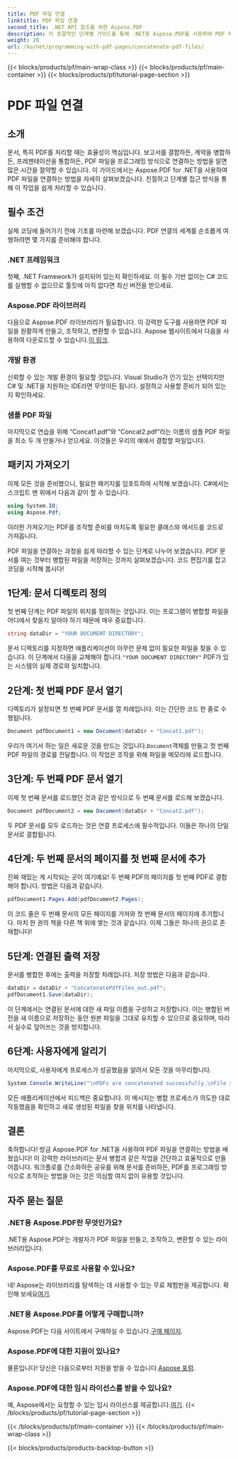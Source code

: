 ```yaml
---
title: PDF 파일 연결
linktitle: PDF 파일 연결
second_title: .NET API 참조를 위한 Aspose.PDF
description: 이 포괄적인 단계별 가이드를 통해 .NET용 Aspose.PDF를 사용하여 PDF 파일을 손쉽게 연결해보세요.
weight: 20
url: /ko/net/programming-with-pdf-pages/concatenate-pdf-files/
---
```


{{< blocks/products/pf/main-wrap-class >}}
{{< blocks/products/pf/main-container >}}
{{< blocks/products/pf/tutorial-page-section >}}

# PDF 파일 연결

## 소개

문서, 특히 PDF를 처리할 때는 효율성이 핵심입니다. 보고서를 결합하든, 계약을 병합하든, 프레젠테이션을 통합하든, PDF 파일을 프로그래밍 방식으로 연결하는 방법을 알면 많은 시간을 절약할 수 있습니다. 이 가이드에서는 Aspose.PDF for .NET을 사용하여 PDF 파일을 연결하는 방법을 자세히 살펴보겠습니다. 친절하고 단계별 접근 방식을 통해 이 작업을 쉽게 처리할 수 있습니다.

## 필수 조건

실제 코딩에 들어가기 전에 기초를 마련해 보겠습니다. PDF 연결의 세계를 순조롭게 여행하려면 몇 가지를 준비해야 합니다.

### .NET 프레임워크

첫째, .NET Framework가 설치되어 있는지 확인하세요. 이 필수 기반 없이는 C# 코드를 실행할 수 없으므로 툴킷에 아직 없다면 최신 버전을 받으세요.

### Aspose.PDF 라이브러리

 다음으로 Aspose.PDF 라이브러리가 필요합니다. 이 강력한 도구를 사용하면 PDF 파일을 원활하게 만들고, 조작하고, 변환할 수 있습니다. Aspose 웹사이트에서 다음을 사용하여 다운로드할 수 있습니다.[이 링크](https://releases.aspose.com/pdf/net/).

### 개발 환경

신뢰할 수 있는 개발 환경이 필요할 것입니다. Visual Studio가 인기 있는 선택이지만 C# 및 .NET을 지원하는 IDE라면 무엇이든 됩니다. 설정하고 사용할 준비가 되어 있는지 확인하세요.

### 샘플 PDF 파일

마지막으로 연습을 위해 “Concat1.pdf”와 “Concat2.pdf”라는 이름의 샘플 PDF 파일을 최소 두 개 만들거나 얻으세요. 이것들은 우리의 예에서 결합할 파일입니다.

## 패키지 가져오기

이제 모든 것을 준비했으니, 필요한 패키지를 임포트하여 시작해 보겠습니다. C#에서는 스크립트 맨 위에서 다음과 같이 할 수 있습니다.

```csharp
using System.IO;
using Aspose.Pdf;
```

이러한 가져오기는 PDF를 조작할 준비를 마치도록 필요한 클래스와 메서드를 코드로 가져옵니다.

PDF 파일을 연결하는 과정을 쉽게 따라할 수 있는 단계로 나누어 보겠습니다. PDF 문서를 여는 것부터 병합된 파일을 저장하는 것까지 살펴보겠습니다. 코드 편집기를 잡고 코딩을 시작해 봅시다!

## 1단계: 문서 디렉토리 정의

첫 번째 단계는 PDF 파일의 위치를 정의하는 것입니다. 이는 프로그램이 병합할 파일을 어디에서 찾을지 알아야 하기 때문에 매우 중요합니다.

```csharp
string dataDir = "YOUR DOCUMENT DIRECTORY";
```

 문서 디렉토리를 지정하면 애플리케이션이 아무런 문제 없이 필요한 파일을 찾을 수 있습니다. 이 단계에서 다음을 교체해야 합니다.`"YOUR DOCUMENT DIRECTORY"` PDF가 있는 시스템의 실제 경로와 일치합니다.

## 2단계: 첫 번째 PDF 문서 열기

디렉토리가 설정되면 첫 번째 PDF 문서를 열 차례입니다. 이는 간단한 코드 한 줄로 수행됩니다.

```csharp
Document pdfDocument1 = new Document(dataDir + "Concat1.pdf");
```

 우리가 여기서 하는 일은 새로운 것을 만드는 것입니다.`Document`객체를 만들고 첫 번째 PDF 파일의 경로를 전달합니다. 이 작업은 조작을 위해 파일을 메모리에 로드합니다.

## 3단계: 두 번째 PDF 문서 열기

이제 첫 번째 문서를 로드했던 것과 같은 방식으로 두 번째 문서를 로드해 보겠습니다.

```csharp
Document pdfDocument2 = new Document(dataDir + "Concat2.pdf");
```

두 PDF 문서를 모두 로드하는 것은 연결 프로세스에 필수적입니다. 이들은 하나의 단일 문서로 결합됩니다.

## 4단계: 두 번째 문서의 페이지를 첫 번째 문서에 추가

진짜 재밌는 게 시작되는 곳이 여기예요! 두 번째 PDF의 페이지를 첫 번째 PDF로 결합해야 합니다. 방법은 다음과 같습니다.

```csharp
pdfDocument1.Pages.Add(pdfDocument2.Pages);
```

이 코드 줄은 두 번째 문서의 모든 페이지를 가져와 첫 번째 문서의 페이지에 추가합니다. 마치 한 권의 책을 다른 책 위에 쌓는 것과 같습니다. 이제 그들은 하나의 권으로 존재합니다!

## 5단계: 연결된 출력 저장

문서를 병합한 후에는 출력을 저장할 차례입니다. 저장 방법은 다음과 같습니다.

```csharp
dataDir = dataDir + "ConcatenatePdfFiles_out.pdf";
pdfDocument1.Save(dataDir);
```

이 단계에서는 연결된 문서에 대한 새 파일 이름을 구성하고 저장합니다. 이는 병합된 버전을 새 이름으로 저장하는 동안 원본 파일을 그대로 유지할 수 있으므로 중요하며, 따라서 실수로 덮어쓰는 것을 방지합니다.

## 6단계: 사용자에게 알리기

마지막으로, 사용자에게 프로세스가 성공했음을 알려서 모든 것을 마무리합니다.

```csharp
System.Console.WriteLine("\nPDFs are concatenated successfully.\nFile saved at " + dataDir);
```

모든 애플리케이션에서 피드백은 중요합니다. 이 메시지는 병합 프로세스가 의도한 대로 작동했음을 확인하고 새로 생성된 파일을 찾을 위치를 나타냅니다.

## 결론

축하합니다! 방금 Aspose.PDF for .NET을 사용하여 PDF 파일을 연결하는 방법을 배웠습니다! 이 강력한 라이브러리는 문서 병합과 같은 작업을 간단하고 효율적으로 만들어줍니다. 워크플로를 간소화하든 공유를 위해 문서를 준비하든, PDF를 프로그래밍 방식으로 조작하는 방법을 아는 것은 의심할 여지 없이 유용할 것입니다.


## 자주 묻는 질문

### .NET용 Aspose.PDF란 무엇인가요?  
.NET용 Aspose.PDF는 개발자가 PDF 파일을 만들고, 조작하고, 변환할 수 있는 라이브러리입니다.

### Aspose.PDF를 무료로 사용할 수 있나요?  
네! Aspose는 라이브러리를 탐색하는 데 사용할 수 있는 무료 체험판을 제공합니다. 확인해 보세요[여기](https://releases.aspose.com/).

### .NET용 Aspose.PDF를 어떻게 구매합니까?  
Aspose.PDF는 다음 사이트에서 구매하실 수 있습니다.[구매 페이지](https://purchase.aspose.com/buy).

### Aspose.PDF에 대한 지원이 있나요?  
 물론입니다! 당신은 다음으로부터 지원을 받을 수 있습니다.[Aspose 포럼](https://forum.aspose.com/c/pdf/10).

### Aspose.PDF에 대한 임시 라이선스를 받을 수 있나요?  
 예, Aspose에서는 요청할 수 있는 임시 라이선스를 제공합니다.[여기](https://purchase.aspose.com/temporary-license/).
{{< /blocks/products/pf/tutorial-page-section >}}

{{< /blocks/products/pf/main-container >}}
{{< /blocks/products/pf/main-wrap-class >}}

{{< blocks/products/products-backtop-button >}}

